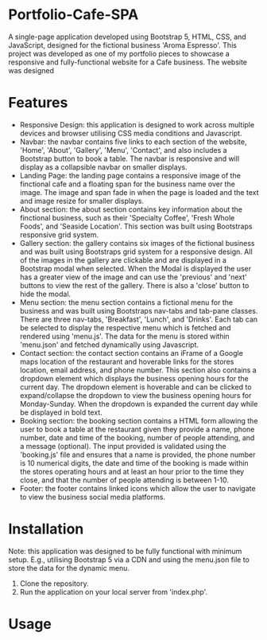 # Portfolio-Cafe-SPA

A single-page application developed using Bootstrap 5, HTML, CSS, and JavaScript, designed for the fictional business 'Aroma Espresso'. This project was developed as one of my portfolio pieces to showcase a responsive and fully-functional website for a Cafe business. The website was designed 


# Features
- Responsive Design: this application is designed to work across multiple devices and browser utilising CSS media conditions and Javascript. 
- Navbar: the navbar contains five links to each section of the website, 'Home', 'About', 'Gallery', 'Menu', 'Contact', and also includes a Bootstrap button to book a table. The navbar is responsive and will display as a collapsible navbar on smaller displays. 
- Landing Page: the landing page contains a responsive image of the finctional cafe and a floating span for the business name over the image. The image and span fade in when the page is loaded and the text and image resize for smaller displays.
- About section: the about section contains key information about the finctional business, such as their 'Specialty Coffee', 'Fresh Whole Foods', and 'Seaside Location'. This section was built using Bootstraps responsive grid system.
- Gallery section: the gallery contains six images of the fictional business and was built using Bootstraps grid system for a responsive design. All of the images in the gallery are clickable and are displayed in a Bootstrap modal when selected. When the Modal is displayed the user has a greater view of the image and can use the 'previous' and 'next' buttons to view the rest of the gallery. There is also a 'close' button to hide the modal. 
- Menu section: the menu section contains a fictional menu for the business and was built using Bootstraps nav-tabs and tab-pane classes. There are three nav-tabs, 'Breakfast', 'Lunch', and 'Drinks'. Each tab can be selected to display the respective menu which is fetched and rendered using 'menu.js'. The data for the menu is stored within 'menu.json' and fetched dynamically using Javascript.
- Contact section: the contact section contains an iFrame of a Google maps location of the restaurant and hoverable links for the stores location, email address, and phone number. This section also contains a dropdown element which displays the business opening hours for the current day. The dropdown element is hoverable and can be clicked to expand/collapse the dropdown to view the business opening hours for Monday-Sunday. When the dropdown is expanded the current day while be displayed in bold text.
- Booking section: the booking section contains a HTML form allowing the user to book a table at the restaurant given they provide a name, phone number, date and time of the booking, number of people attending, and a message (optional). The input provided is validated using the 'booking.js' file and ensures that a name is provided, the phone number is 10 numerical digits, the date and time of the booking is made within the stores operating hours and at least an hour prior to the time they close, and that the number of people attending is between 1-10.
- Footer: the footer contains linked icons which allow the user to navigate to view the business social media platforms.

# Installation
Note: this application was designed to be fully functional with minimum setup. E.g., utilising Bootstrap 5 via a CDN and using the menu.json file to store the data for the dynamic menu. 
1. Clone the repository.
2. Run the application on your local server from 'index.php'.

# Usage